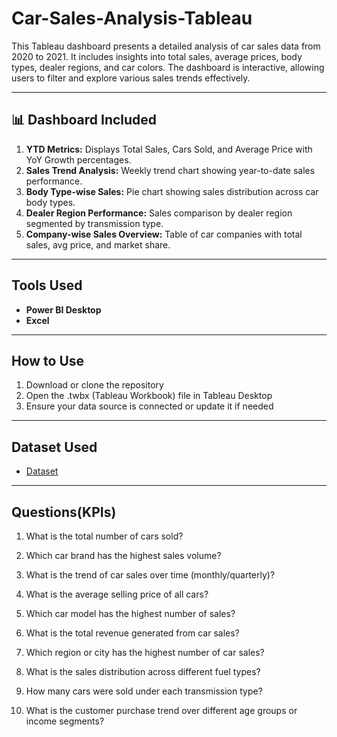 # Car-Sales-Analysis-Tableau
This Tableau dashboard presents a detailed analysis of car sales data from 2020 to 2021. It includes insights into total sales, average prices, body types, dealer regions, and car colors. The dashboard is interactive, allowing users to filter and explore various sales trends effectively. 

---
## 📊 Dashboard Included

1. **YTD Metrics:** Displays Total Sales, Cars Sold, and Average Price with YoY Growth percentages.
2. **Sales Trend Analysis:** Weekly trend chart showing year-to-date sales performance.
3. **Body Type-wise Sales:** Pie chart showing sales distribution across car body types.
4. **Dealer Region Performance:** Sales comparison by dealer region segmented by transmission type.
5. **Company-wise Sales Overview:** Table of car companies with total sales, avg price, and market share.

---
## Tools Used
- **Power BI Desktop**
- **Excel**

---
## How to Use
1. Download or clone the repository
2. Open the .twbx (Tableau Workbook) file in Tableau Desktop
3. Ensure your data source is connected or update it if needed

---
## Dataset Used
- <a href="https://github.com/Surajsuri0/Car-Sales-Analysis-Tableau/blob/main/Car%20Sales%20Data.xlsx">Dataset</a>

---
## Questions(KPIs)
1. What is the total number of cars sold?

2. Which car brand has the highest sales volume?

3. What is the trend of car sales over time (monthly/quarterly)?

4. What is the average selling price of all cars?

5. Which car model has the highest number of sales?

6. What is the total revenue generated from car sales?

7. Which region or city has the highest number of car sales?

8. What is the sales distribution across different fuel types?

9. How many cars were sold under each transmission type?

10. What is the customer purchase trend over different age groups or income segments?










